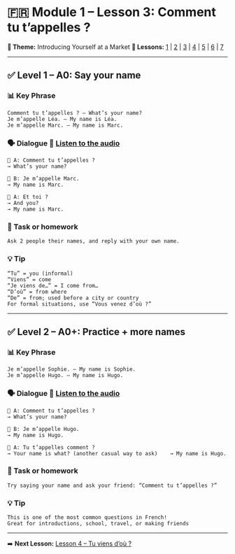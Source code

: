 # 🇫🇷 Module 1 – Lesson 3: Comment tu t’appelles ?

**📘 Theme:** Introducing Yourself at a Market
**🌠 Lessons:** [1](Lesson1.md) | [2](Lesson2.md) | [3](Lesson3.md) | [4](Lesson4.md) | [5](Lesson5.md) | [6](Lesson6.md) | [7](Lesson7.md)

---

## ✅ Level 1 – A0: Say your name

### 📊 Key Phrase
    Comment tu t’appelles ? – What’s your name?  
    Je m’appelle Léa. – My name is Léa.  
    Je m’appelle Marc. – My name is Marc.  

### 🗣️ Dialogue 🏏 [Listen to the audio](https://yourdomain.com/audio/lesson5_1.mp3)

    👩 A: Comment tu t’appelles ?  
    → What’s your name?  

    👨 B: Je m’appelle Marc.  
    → My name is Marc.  

    👩 A: Et toi ?  
    → And you?
    → My name is Marc.

### 🌟 Task or homework
    Ask 2 people their names, and reply with your own name.

### 💡 Tip
    “Tu” = you (informal)  
    “Viens” = come  
    “Je viens de…” = I come from…  
    “D’où” = from where  
    “De” = from; used before a city or country  
    For formal situations, use “Vous venez d’où ?”

---

## ✅ Level 2 – A0+: Practice + more names

### 📊 Key Phrase
    Je m’appelle Sophie. – My name is Sophie.  
    Je m’appelle Hugo. – My name is Hugo.  

### 🗣️ Dialogue 🏏 [Listen to the audio](https://yourdomain.com/audio/lesson5_2.mp3)

    👩 A: Comment tu t’appelles ?  
    → What’s your name?  

    👨 B: Je m’appelle Hugo.  
    → My name is Hugo.  

    👩 A: Tu t’appelles comment ?  
    → Your name is what? (another casual way to ask)    → My name is Hugo.

### 🌟 Task or homework
    Try saying your name and ask your friend: “Comment tu t’appelles ?”

### 💡 Tip
    This is one of the most common questions in French!  
    Great for introductions, school, travel, or making friends

---

➡️ **Next Lesson:** [Lesson 4 – Tu viens d’où ?](Lesson4.md)
